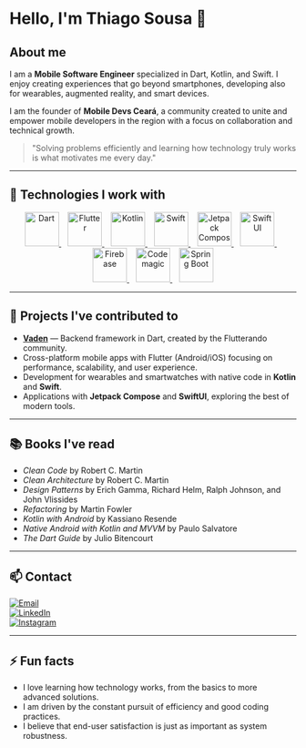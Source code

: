 # Hello, I'm Thiago Sousa 👋

## About me

I am a **Mobile Software Engineer** specialized in Dart, Kotlin, and Swift. I enjoy creating experiences that go beyond smartphones, developing also for wearables, augmented reality, and smart devices.  

I am the founder of **Mobile Devs Ceará**, a community created to unite and empower mobile developers in the region with a focus on collaboration and technical growth.

> "Solving problems efficiently and learning how technology truly works is what motivates me every day."

---

## 🔧 Technologies I work with

<div align="center">
  <a href="https://dart.dev" target="_blank">
    <img src="https://cdn.jsdelivr.net/gh/devicons/devicon/icons/dart/dart-original.svg" width="60" height="60" alt="Dart"/>
  </a>&nbsp;&nbsp;
  <a href="https://flutter.dev" target="_blank">
    <img src="https://cdn.jsdelivr.net/gh/devicons/devicon/icons/flutter/flutter-original.svg" width="60" height="60" alt="Flutter"/>
  </a>&nbsp;&nbsp;
  <a href="https://kotlinlang.org" target="_blank">
    <img src="https://cdn.jsdelivr.net/gh/devicons/devicon/icons/kotlin/kotlin-original.svg" width="60" height="60" alt="Kotlin"/>
  </a>&nbsp;&nbsp;
  <a href="https://developer.apple.com/swift/" target="_blank">
    <img src="https://cdn.jsdelivr.net/gh/devicons/devicon/icons/swift/swift-original.svg" width="60" height="60" alt="Swift"/>
  </a>&nbsp;&nbsp;
  <a href="https://developer.android.com/jetpack/compose" target="_blank">
    <img src="https://blogger.googleusercontent.com/img/b/R29vZ2xl/AVvXsEjC97Z8BResg5dlPqczsRCFhP6zewWX0X0e7fVPG-G7PuUZwwZVsi9OPoqJYkgqT2h0FI95SsmWzVEgpt8b8HAqFiIxZ98TFtY4lE0b8UrtVJ2HrJebRwl6C9DslsQDl9KnBIrdHS6LtkY/s1600/jetpack+compose+icon_RGB.png" width="60" height="60" alt="Jetpack Compose"/>
  </a>&nbsp;&nbsp;
  <a href="https://developer.apple.com/xcode/swiftui/" target="_blank">
    <img src="https://developer.apple.com/assets/elements/icons/swiftui/swiftui-96x96_2x.png" width="60" height="60" alt="SwiftUI"/>
  </a>&nbsp;&nbsp;
  <a href="https://firebase.google.com" target="_blank">
    <img src="https://cdn.jsdelivr.net/gh/devicons/devicon/icons/firebase/firebase-plain.svg" width="60" height="60" alt="Firebase"/>
  </a>&nbsp;&nbsp;
  <a href="https://codemagic.io" target="_blank">
    <img src="https://codemagic.io/media/landing/press-kit/svg/star-gradient.svg" width="60" height="60" alt="Codemagic"/>
  </a>&nbsp;&nbsp;
  <a href="https://spring.io/projects/spring-boot" target="_blank">
    <img src="https://cdn.jsdelivr.net/gh/devicons/devicon/icons/spring/spring-original.svg" width="60" height="60" alt="Spring Boot"/>
  </a>
</div>

---

## 🚀 Projects I've contributed to

- [**Vaden**](https://vaden.dev/) — Backend framework in Dart, created by the Flutterando community.  
- Cross-platform mobile apps with Flutter (Android/iOS) focusing on performance, scalability, and user experience.  
- Development for wearables and smartwatches with native code in **Kotlin** and **Swift**.  
- Applications with **Jetpack Compose** and **SwiftUI**, exploring the best of modern tools.

---

## 📚 Books I've read

- *Clean Code* by Robert C. Martin  
- *Clean Architecture* by Robert C. Martin  
- *Design Patterns* by Erich Gamma, Richard Helm, Ralph Johnson, and John Vlissides  
- *Refactoring* by Martin Fowler  
- *Kotlin with Android* by Kassiano Resende  
- *Native Android with Kotlin and MVVM* by Paulo Salvatore  
- *The Dart Guide* by Julio Bitencourt  

---

## 📫 Contact

[![Email](https://img.shields.io/badge/Email-c14438?style=for-the-badge&logo=Gmail&logoColor=white)](mailto:cthiagoodev@gmail.com)  
[![LinkedIn](https://img.shields.io/badge/LinkedIn-0077B5?style=for-the-badge&logo=linkedin&logoColor=white)](https://www.linkedin.com/in/thiagoodev/)  
[![Instagram](https://img.shields.io/badge/Instagram-E4405F?style=for-the-badge&logo=instagram&logoColor=white)](https://www.instagram.com/thiagoodev/)  

---

## ⚡ Fun facts

- I love learning how technology works, from the basics to more advanced solutions.  
- I am driven by the constant pursuit of efficiency and good coding practices.  
- I believe that end-user satisfaction is just as important as system robustness.
